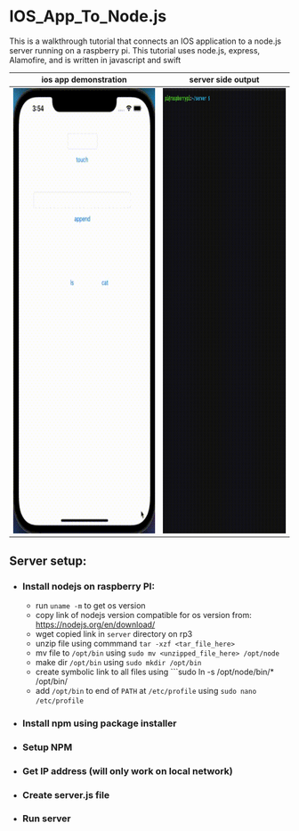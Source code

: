 # IOS_App_To_Node.js
This is a walkthrough tutorial that connects an IOS application to a node.js server running on a raspberry pi. This tutorial uses node.js, express, Alamofire, and is written in javascript and swift

ios app demonstration      |  server side output
-------------------------|-------------------------
<img src="https://github.com/mjacobsen32/IOS-App-To-Nodejs-Server-on-rp3/blob/main/low.gif" width="500" height="800">  |  <img src="https://github.com/mjacobsen32/IOS-App-To-Nodejs-Server-on-rp3/blob/main/med.gif" width="500" height="800">


## Server setup:
* ### Install nodejs on raspberry PI:
  * run ```uname -m``` to get os version
  * copy link of nodejs version compatible for os version from: https://nodejs.org/en/download/
  * wget copied link in ```server``` directory on rp3
  * unzip file using commmand ```tar -xzf <tar_file_here>```
  * mv file to ```/opt/bin``` using ```sudo mv <unzipped_file_here> /opt/node```
  * make dir ```/opt/bin``` using ```sudo mkdir /opt/bin```
  * create symbolic link to all files using ```sudo ln -s /opt/node/bin/* /opt/bin/
  * add ```/opt/bin``` to end of ```PATH``` at ```/etc/profile``` using ```sudo nano /etc/profile```
* ### Install npm using package installer
* ### Setup NPM
* ### Get IP address (will only work on local network)
* ### Create server.js file
* ### Run server
